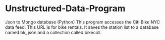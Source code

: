 # Unstructured-Data-Program
Json to Mongo database (Python)
This program accesses the Citi Bike NYC data feed. This URL is for bike rentals.
It saves the station list to a database named bk_json and a collection called bikecoll.
